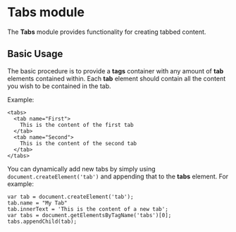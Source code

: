 # Tabs module
The **Tabs** module provides functionality for creating tabbed content.

## Basic Usage
The basic procedure is to provide a **tags** container with any amount of **tab** elements contained within. Each **tab** element should contain all the content you wish to be contained in the tab.

Example:

    <tabs>
      <tab name="First">
        This is the content of the first tab
      </tab>
      <tab name="Second">
        This is the content of the second tab
      </tab>
    </tabs>

You can dynamically add new tabs by simply using `document.createElement('tab')` and appending that to the **tabs** element. For example:

    var tab = document.createElement('tab');
    tab.name = "My Tab"
    tab.innerText = 'This is the content of a new tab';
    var tabs = document.getElementsByTagName('tabs')[0];
    tabs.appendChild(tab);

